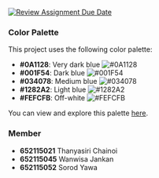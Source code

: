 [![Review Assignment Due Date](https://classroom.github.com/assets/deadline-readme-button-22041afd0340ce965d47ae6ef1cefeee28c7c493a6346c4f15d667ab976d596c.svg)](https://classroom.github.com/a/OhXb60Ty)

### Color Palette

This project uses the following color palette:

- **#0A1128**: Very dark blue ![#0A1128](https://via.placeholder.com/15/0A1128/000000?text=+)
- **#001F54**: Dark blue ![#001F54](https://via.placeholder.com/15/001F54/000000?text=+)
- **#034078**: Medium blue ![#034078](https://via.placeholder.com/15/034078/000000?text=+)
- **#1282A2**: Light blue ![#1282A2](https://via.placeholder.com/15/1282A2/000000?text=+)
- **#FEFCFB**: Off-white ![#FEFCFB](https://via.placeholder.com/15/FEFCFB/000000?text=+)

You can view and explore this palette [here](https://coolors.co/palette/0a1128-001f54-034078-1282a2-fefcfb).

### Member
- **652115021** Thanyasiri Chainoi
- **652115045** Wanwisa Jankan
- **652115052** Sorod Yawa

